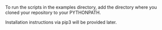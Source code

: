 To run the scripts in the examples directory,
add the directory where you cloned your repository to your PYTHONPATH.

Installation instructions via pip3 will be provided later.
